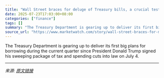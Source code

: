 ```yaml
---
title: "Wall Street braces for deluge of Treasury bills, a crucial test of market demand"
date: 2025-07-23T17:03:00+08:00
categories: ["finance"]
tags: []
summary: "The Treasury Department is gearing up to deliver its first big plans for borrowing during the current quarter since President Donald Trump signed his sweeping package of tax and spending cuts into law"
source_url: "https://www.marketwatch.com/story/wall-street-braces-for-more-than-a-half-trillion-dollars-in-net-treasury-bill-issuance-during-third-quarter-16c89257?mod=mw_rss_topstories"
---
```


The Treasury Department is gearing up to deliver its first big plans for borrowing during the current quarter since President Donald Trump signed his sweeping package of tax and spending cuts into law on July 4.

---

*来源: [原文链接](https://www.marketwatch.com/story/wall-street-braces-for-more-than-a-half-trillion-dollars-in-net-treasury-bill-issuance-during-third-quarter-16c89257?mod=mw_rss_topstories)*
